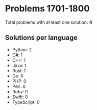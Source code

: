 # Problems 1701-1800

Total problems with at least one solution: **4**

## Solutions per language

- Python: 2
- C#: 1
- C++: 1
- Java: 1
- Rust: 1
- Go: 0
- PHP: 0
- Perl: 0
- Ruby: 0
- Swift: 0
- TypeScript: 0
